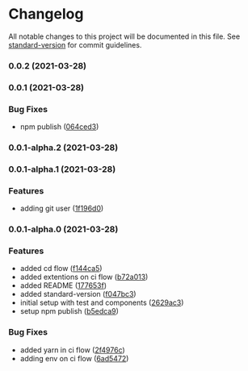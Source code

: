 # Changelog

All notable changes to this project will be documented in this file. See [standard-version](https://github.com/conventional-changelog/standard-version) for commit guidelines.

### 0.0.2 (2021-03-28)

### 0.0.1 (2021-03-28)


### Bug Fixes

* npm publish ([064ced3](https://github.com/icastro085/react-canrender/commit/064ced3ae09d941c7b0a4f9984430c6048f099be))

### 0.0.1-alpha.2 (2021-03-28)

### 0.0.1-alpha.1 (2021-03-28)


### Features

* adding git user ([1f196d0](https://github.com/icastro085/react-canrender/commit/1f196d01eea5ebdefd5aaeb1e538b9db1d3913ff))

### 0.0.1-alpha.0 (2021-03-28)


### Features

* added cd flow ([f144ca5](https://github.com/icastro085/react-canrender/commit/f144ca54b5e86a9e6f79698b15424c627c6b93b7))
* added extentions on ci flow ([b72a013](https://github.com/icastro085/react-canrender/commit/b72a013c9dd1b667f3eef0725f8e58b11c8d4fbb))
* added README ([177653f](https://github.com/icastro085/react-canrender/commit/177653f23698c0441bed7f823d2d6e1a9b310e8b))
* added standard-version ([f047bc3](https://github.com/icastro085/react-canrender/commit/f047bc3e29ffcd2b43794ef3c8ba31ab65e0f2a7))
* initial setup with test and components ([2629ac3](https://github.com/icastro085/react-canrender/commit/2629ac32d869679e2eff530e9d5a335d4f51aeb1))
* setup npm publish ([b5edca9](https://github.com/icastro085/react-canrender/commit/b5edca9d46cdf0154bd2900ead2a2cdbc82166ec))


### Bug Fixes

* added yarn in ci flow ([2f4976c](https://github.com/icastro085/react-canrender/commit/2f4976c2824905bacdf7de33d2b61904ecaefe23))
* adding env on ci flow ([6ad5472](https://github.com/icastro085/react-canrender/commit/6ad5472ed07504761713319232b893d26c92f653))
